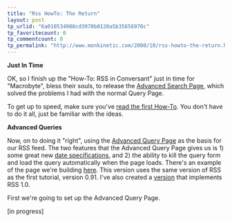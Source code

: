 ```yaml
---
title: "Rss HowTo: The Return"
layout: post
tp_urlid: "6a010534988cd3970b0120a5b35656970c"
tp_favoritecount: 0
tp_commentcount: 0
tp_permalink: "http://www.monkinetic.com/2000/10/rss-howto-the-return.html"
---
```

<b>Just In Time</b>

OK, so I finish up the &quot;How-To: RSS in Conversant&quot; just in time for &quot;Macrobyte&quot;, bless their souls, to release the <a href="http://www.free-conversant.com/free-conversant/support/docs/Pages/advQueryPage">Advanced Search Page</a>, which solved the problems I had with the normal Query Page.

To get up to speed, make sure you&#39;ve <a href="http://www.redmonk.net/stories/howToRss">read the first How-To</a>. You don&#39;t have to do it all, just be familiar with the ideas.

<b>Advanced Queries</b>

Now, on to doing it &quot;right&quot;, using the <a href="http://www.free-conversant.com/free-conversant/support/docs/Pages/advQueryPage">Advanced Query Page</a> as the basis for our RSS feed. The two features that the Advanced Query Page gives us is 1) some great new <a href="http://www.free-conversant.com/free-conversant/support/docs/Pages/advQueryPageDates">date specifications</a>, and 2) the ability to kill the query form and load the query automatically when the page loads. There&#39;s an example of the page we&#39;re building <a href="http://www.redmonk.net/xml/recentRedmonk_091.rss">here</a>. This version uses the same version of RSS as the first tutorial, version 0.91. I&#39;ve also created a <a href="http://www.redmonk.net/xml/recentRedmonk_10.rss/">version</a> that implements RSS 1.0.

First we&#39;re going to set up the Advanced Query Page.  

[in progress]
